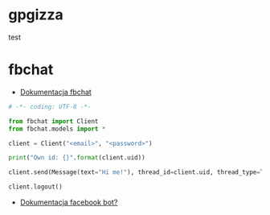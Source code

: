 # gpgizza
test


# fbchat 

- [Dokumentacja fbchat](https://fbchat.readthedocs.io/en/stable/examples.html)


```python
# -*- coding: UTF-8 -*-

from fbchat import Client
from fbchat.models import *

client = Client("<email>", "<password>")

print("Own id: {}".format(client.uid))

client.send(Message(text="Hi me!"), thread_id=client.uid, thread_type=ThreadType.USER)

client.logout()
```


- [Dokumentacja facebook bot?](https://github.com/hartleybrody/fb-messenger-bot)